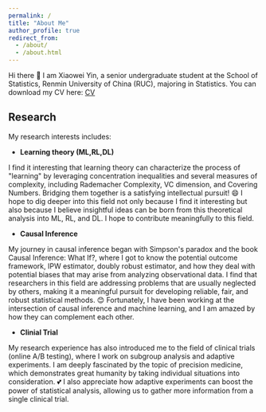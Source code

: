 ```yaml
---
permalink: /
title: "About Me"
author_profile: true
redirect_from: 
  - /about/
  - /about.html
---
```




Hi there 👋 I am Xiaowei Yin, a senior undergraduate student at the School of Statistics, Renmin University of China (RUC), majoring in Statistics. You can download my CV here: [CV](../assets/CV.pdf)



Research
-----

My research interests includes:


- **Learning theory (ML,RL,DL)**

I find it interesting that learning theory can characterize the process of "learning" by leveraging concentration inequalities and several measures of complexity, including Rademacher Complexity, VC dimension, and Covering Numbers. Bridging them together is a satisfying intellectual pursuit! 😄 I hope to dig deeper into this field not only because I find it interesting but also because I believe insightful ideas can be born from this theoretical analysis into ML, RL, and DL. I hope to contribute meaningfully to this field.

- **Causal Inference**

My journey in causal inference began with Simpson's paradox and the book Causal Inference: What If?, where I got to know the potential outcome framework, IPW estimator, doubly robust estimator, and how they deal with potential biases that may arise from analyzing observational data. I find that researchers in this field are addressing problems that are usually neglected by others, making it a meaningful pursuit for developing reliable, fair, and robust statistical methods. 😊 Fortunately, I have been working at the intersection of causal inference and machine learning, and I am amazed by how they can complement each other.

- **Clinial Trial**

My research experience has also introduced me to the field of clinical trials (online A/B testing), where I work on subgroup analysis and adaptive experiments. I am deeply fascinated by the topic of precision medicine, which demonstrates great humanity by taking individual situations into consideration. 💕 I also appreciate how adaptive experiments can boost the power of statistical analysis, allowing us to gather more information from a single clinical trial.



